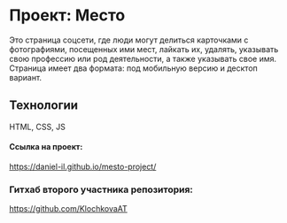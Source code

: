# Проект: Место

Это страница соцсети, где люди могут делиться карточками с фотографиями, посещенных ими мест, лайкать их, удалять, указывать свою профессию или род деятельности, а также указывать свое имя. Страница имеет два формата: под мобильную версию и десктоп вариант. 

## Технологии
HTML, CSS, JS

#### Ссылка на проект:
https://daniel-il.github.io/mesto-project/

### Гитхаб второго участника репозитория: 
https://github.com/KlochkovaAT
